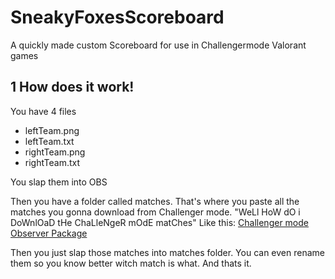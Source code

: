 # SneakyFoxesScoreboard
A quickly made custom Scoreboard for use in Challengermode Valorant games

## 1 How does it work!
You have 4 files
- leftTeam.png
- leftTeam.txt
- rightTeam.png
- rightTeam.txt

You slap them into OBS

Then you have a folder called matches. That's where you paste all the matches you gonna download from Challenger mode.
"WeLl HoW dO i DoWnlOaD tHe ChaLleNgeR mOdE matChes"
Like this: [Challenger mode Observer Package](https://help.challengermode.com/en/articles/5409712-how-to-use-the-observer-package)

Then you just slap those matches into matches folder. You can even rename them so you know better witch match is what.
And thats it.
